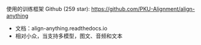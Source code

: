 使用的训练框架 Github (259 star): https://github.com/PKU-Alignment/align-anything
  - 文档：align-anything.readthedocs.io
  - 相对小众，当支持多模型，图文、音频和文本